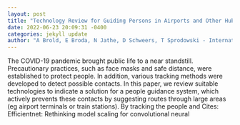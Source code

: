 ```yaml
--- 
layout: post 
title: "Technology Review for Guiding Persons in Airports and Other Hubs" 
date: 2022-06-23 20:09:31 -0400 
categories: jekyll update 
author: "A Brold, E Broda, N Jathe, D Schweers, T Sprodowski - International Conference on , 2022" 
--- 
```

The COVID-19 pandemic brought public life to a near standstill. Precautionary practices, such as face masks and safe distance, were established to protect people. In addition, various tracking methods were developed to detect possible contacts. In this paper, we review suitable technologies to indicate a solution for a people guidance system, which actively prevents these contacts by suggesting routes through large areas (eg airport terminals or train stations). By tracking the people and Cites: Efficientnet: Rethinking model scaling for convolutional neural